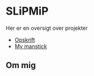 # SLiPMiP

Her er en oversigt over projekter

- [Opskrift](opskrift/)
- [My manstick](stickman/)

## Om mig